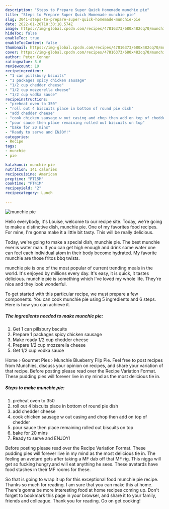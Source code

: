 ```yaml
---
description: "Steps to Prepare Super Quick Homemade munchie pie"
title: "Steps to Prepare Super Quick Homemade munchie pie"
slug: 3041-steps-to-prepare-super-quick-homemade-munchie-pie
date: 2022-01-20T18:30:18.574Z
image: https://img-global.cpcdn.com/recipes/47816373/680x482cq70/munchie-pie-recipe-main-photo.jpg
hideToc: false
enableToc: true
enableTocContent: false
thumbnail: https://img-global.cpcdn.com/recipes/47816373/680x482cq70/munchie-pie-recipe-main-photo.jpg
cover: https://img-global.cpcdn.com/recipes/47816373/680x482cq70/munchie-pie-recipe-main-photo.jpg
author: Peter Conner
ratingvalue: 3.6
reviewcount: 19
recipeingredient:
- "1 can pillsbury bscuits"
- "1 packages spicy chicken sausage"
- "1/2 cup chedder cheese"
- "1/2 cup mozzerella cheese"
- "1/2 cup vodka sauce"
recipeinstructions:
- "preheat oven to 350"
- "roll out 4 biscuits place in bottom of round pie dish"
- "add chedder cheese"
- "cook chicken sausage w out casing and chop then add on top of chedder"
- "pour sauce then place remaining rolled out biscuits on top"
- "bake for 20 mins"
- "Ready to serve and ENJOY!"
categories:
- Recipe
tags:
- munchie
- pie

katakunci: munchie pie 
nutrition: 141 calories
recipecuisine: American
preptime: "PT15M"
cooktime: "PT41M"
recipeyield: "2"
recipecategory: Lunch

---
```



![munchie pie](https://img-global.cpcdn.com/recipes/47816373/680x482cq70/munchie-pie-recipe-main-photo.jpg)

Hello everybody, it's Louise, welcome to our recipe site. Today, we're going to make a distinctive dish, munchie pie. One of my favorites food recipes. For mine, I'm gonna make it a little bit tasty. This will be really delicious.

Today, we&#39;re going to make a special dish, munchie pie. The best munchie ever is water man. If you can get high enough and drink some water one can feel each individual atom in their body become hydrated. My favorite munchie are those fritos bbq twists.

munchie pie is one of the most popular of current trending meals in the world. It's enjoyed by millions every day. It's easy, it is quick, it tastes delicious. munchie pie is something which I've loved my whole life. They're nice and they look wonderful.


To get started with this particular recipe, we must prepare a few components. You can cook munchie pie using 5 ingredients and 6 steps. Here is how you can achieve it.

<!--inarticleads1-->

##### The ingredients needed to make munchie pie:

1. Get 1 can pillsbury bscuits
1. Prepare 1 packages spicy chicken sausage
1. Make ready 1/2 cup chedder cheese
1. Prepare 1/2 cup mozzerella cheese
1. Get 1/2 cup vodka sauce


Home › Gourmet Pies › Munchie Blueberry Flip Pie. Feel free to post recipes from Munchies, discuss your opinion on recipes, and share your variation of that recipe. Before posting please read over the Recipe Variation Format. These pudding pies will forever live in my mind as the most delicious tie in. 

<!--inarticleads2-->

##### Steps to make munchie pie:

1. preheat oven to 350
1. roll out 4 biscuits place in bottom of round pie dish
1. add chedder cheese
1. cook chicken sausage w out casing and chop then add on top of chedder
1. pour sauce then place remaining rolled out biscuits on top
1. bake for 20 mins
1. Ready to serve and ENJOY!

Before posting please read over the Recipe Variation Format. These pudding pies will forever live in my mind as the most delicious tie in. The feeling an avetard gets after taking a MF dab off that MF rig. This nigga will get so fucking hungry.and will eat anything he sees. These avetards have food stashes in their MF rooms for these. 

So that is going to wrap it up for this exceptional food munchie pie recipe. Thanks so much for reading. I am sure that you can make this at home. There's gonna be more interesting food at home recipes coming up. Don't forget to bookmark this page in your browser, and share it to your family, friends and colleague. Thank you for reading. Go on get cooking!
